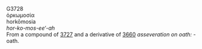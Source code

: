 <body>
  <p>G3728<br>  ὁρκωμοσία  <br> horkōmosia  <br><i>hor-ko-mos-ee‘-ah </i><br>From a compound of <a href="g3727.htm">3727</a> and a derivative of <a href="g3660.htm">3660</a>  <i>asseveration</i> <i>on</i> <i>oath:</i> - oath.<br></p>
 </body>
